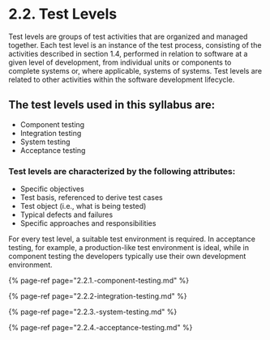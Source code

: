 # 2.2. Test Levels

Test levels are groups of test activities that are organized and managed together. Each test level is an instance of the test process, consisting of the activities described in section 1.4, performed in relation to software at a given level of development, from individual units or components to complete systems or, where applicable, systems of systems. Test levels are related to other activities within the software development lifecycle. 

## The test levels used in this syllabus are: 

* Component testing 
* Integration testing 
* System testing 
* Acceptance testing 

### Test levels are characterized by the following attributes:

* Specific objectives 
* Test basis, referenced to derive test cases 
* Test object \(i.e., what is being tested\) 
* Typical defects and failures 
* Specific approaches and responsibilities 

For every test level, a suitable test environment is required. In acceptance testing, for example, a production-like test environment is ideal, while in component testing the developers typically use their own development environment.

{% page-ref page="2.2.1.-component-testing.md" %}

{% page-ref page="2.2.2-integration-testing.md" %}

{% page-ref page="2.2.3.-system-testing.md" %}

{% page-ref page="2.2.4.-acceptance-testing.md" %}



